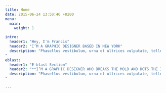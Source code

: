 ```yaml
---
title: Home
date: 2015-06-24 13:50:46 +0200
menu:
  main:
    weight: 1

intro:
  header1: "Hey, I'm Francis"
  header2: "I’M A GRAPHIC DESIGNER BASED IN NEW YORK"
  description: "Phasellus vestibulum, urna et ultrices vulputate, tellus egestas dolor, eu faucibus quam nunc quis dolor. Vestibulum eget tempor lorem, eleifend maximus felis. Sed aliquam urna sed aliquet. Morbi vestibulum mauris vitae dui molestie condimentum. Suspendisse tempus quis dui ut mattis.
"
eblast:
  header1: "E-blast Section"
  header2: "**I’M A GRAPHIC DESIGNER WHO BREAKS THE MOLD AND DOTS THE I’s**"
  description: "Phasellus vestibulum, urna et ultrices vulputate, tellus egestas dolor, eu faucibus quam nunc quis dolor. Vestibulum eget tempor lorem, eleifend maximus felis. Sed aliquam urna sed aliquet. Morbi vestibulum mauris vitae dui molestie condimentum. Suspendisse tempus quis dui ut mattis.
"

---
```

